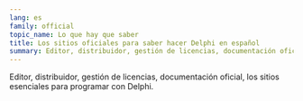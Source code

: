 ```yaml
---
lang: es
family: official
topic_name: Lo que hay que saber
title: Los sitios oficiales para saber hacer Delphi en español
summary: Editor, distribuidor, gestión de licencias, documentación oficial, los sitios esenciales para programar con Delphi.
---
```

Editor, distribuidor, gestión de licencias, documentación oficial, los sitios esenciales para programar con Delphi.